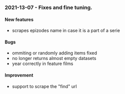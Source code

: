 ### 2021-13-07 - Fixes and fine tuning.

#### New features
- scrapes epizodes name in case it is a part of a serie

#### Bugs
- ommiting or randomly adding items fixed
- no longer returns almost empty datasets
- year correctly in feature films

#### Improvement
- support to scrape the "find" url 
